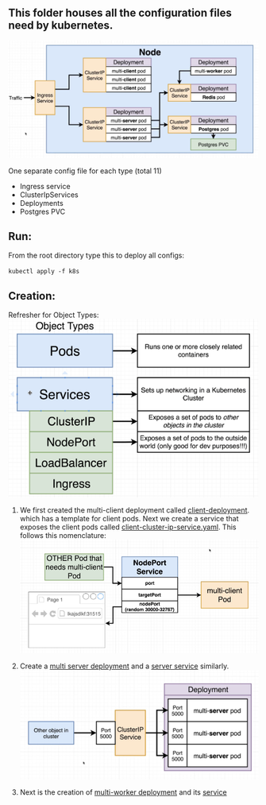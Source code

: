 This folder houses all the configuration files need by kubernetes.
--
![K8s design](../images/kubernetes-design.png?raw=true "K8s design")

One separate config file for each type (total 11)
- Ingress service
- ClusterIpServices
- Deployments
- Postgres PVC

Run:
--
From the root directory type this to deploy all configs:

``kubectl apply -f k8s``

Creation:
--

Refresher for Object Types:
![object types](../images/k8s-object-types.png?raw=true "object types")

1. We first created the multi-client deployment called [client-deployment](./client-deployment.yaml). which has a 
  template for client pods. Next we create a service that exposes the client pods called 
[client-cluster-ip-service.yaml](./client-cluster-ip-service.yaml). This follows this nomenclature:
  ![ports](../images/ports-explanation.png?raw=true "ports")

2. Create a [multi server deployment](./server-deployment.yaml) and a [server service](./server-cluster-ip-service.yaml)
similarly.
![server](../images/server-deployment.png?raw=true "server")
   
3. Next is the creation of [multi-worker deployment](./worker-deployment.yaml) and its 
   [service]()